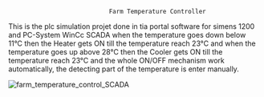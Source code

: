                                 Farm Temperature Controller
This is the plc simulation projet done in tia portal software for simens 1200 and PC-System WinCc SCADA
when the temperature goes down below 11°C then the Heater gets ON till the temperature reach 23°C and 
when the temperature goes up above 28°C then the Cooler gets ON till the temperature reach 23°C and the 
whole ON/OFF mechanism work automatically, the detecting part of the temperature is enter manually.

![farm_temperature_control_SCADA](https://github.com/user-attachments/assets/5d65b8d0-c9e8-4f01-86ad-5141be853e6f)
